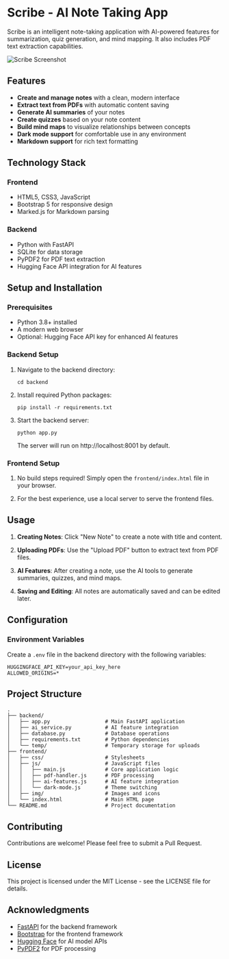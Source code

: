 # Scribe - AI Note Taking App

Scribe is an intelligent note-taking application with AI-powered features for summarization, quiz generation, and mind mapping. It also includes PDF text extraction capabilities.

![Scribe Screenshot](frontend/img/screenshot.png)

## Features

- **Create and manage notes** with a clean, modern interface
- **Extract text from PDFs** with automatic content saving
- **Generate AI summaries** of your notes
- **Create quizzes** based on your note content
- **Build mind maps** to visualize relationships between concepts
- **Dark mode support** for comfortable use in any environment
- **Markdown support** for rich text formatting

## Technology Stack

### Frontend
- HTML5, CSS3, JavaScript
- Bootstrap 5 for responsive design
- Marked.js for Markdown parsing

### Backend
- Python with FastAPI
- SQLite for data storage
- PyPDF2 for PDF text extraction
- Hugging Face API integration for AI features

## Setup and Installation

### Prerequisites
- Python 3.8+ installed
- A modern web browser
- Optional: Hugging Face API key for enhanced AI features

### Backend Setup

1. Navigate to the backend directory:
   ```
   cd backend
   ```

2. Install required Python packages:
   ```
   pip install -r requirements.txt
   ```

3. Start the backend server:
   ```
   python app.py
   ```
   The server will run on http://localhost:8001 by default.

### Frontend Setup

1. No build steps required! Simply open the `frontend/index.html` file in your browser.

2. For the best experience, use a local server to serve the frontend files.

## Usage

1. **Creating Notes**: Click "New Note" to create a note with title and content.

2. **Uploading PDFs**: Use the "Upload PDF" button to extract text from PDF files.

3. **AI Features**: After creating a note, use the AI tools to generate summaries, quizzes, and mind maps.

4. **Saving and Editing**: All notes are automatically saved and can be edited later.

## Configuration

### Environment Variables

Create a `.env` file in the backend directory with the following variables:

```
HUGGINGFACE_API_KEY=your_api_key_here
ALLOWED_ORIGINS=*
```

## Project Structure

```
.
├── backend/
│   ├── app.py                  # Main FastAPI application
│   ├── ai_service.py           # AI feature integration
│   ├── database.py             # Database operations
│   ├── requirements.txt        # Python dependencies
│   └── temp/                   # Temporary storage for uploads
├── frontend/
│   ├── css/                    # Stylesheets
│   ├── js/                     # JavaScript files
│   │   ├── main.js             # Core application logic
│   │   ├── pdf-handler.js      # PDF processing
│   │   ├── ai-features.js      # AI feature integration
│   │   └── dark-mode.js        # Theme switching
│   ├── img/                    # Images and icons
│   └── index.html              # Main HTML page
└── README.md                   # Project documentation
```

## Contributing

Contributions are welcome! Please feel free to submit a Pull Request.

## License

This project is licensed under the MIT License - see the LICENSE file for details.

## Acknowledgments

- [FastAPI](https://fastapi.tiangolo.com/) for the backend framework
- [Bootstrap](https://getbootstrap.com/) for the frontend framework
- [Hugging Face](https://huggingface.co/) for AI model APIs
- [PyPDF2](https://pypdf2.readthedocs.io/) for PDF processing 
